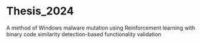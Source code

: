 # Thesis_2024

A method of Windows malware mutation using Reinforcement learning with binary code similarity detection-based functionality validation
